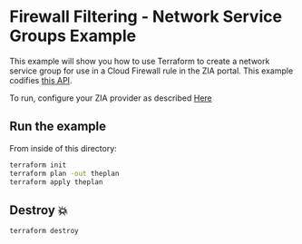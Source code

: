 # Firewall Filtering - Network Service Groups Example

This example will show you how to use Terraform to create a network service group for use in a Cloud Firewall rule in the ZIA portal.
This example codifies [this API](https://help.zscaler.com/zia/api#/Firewall%20Policies/NetworkServiceGroupResource_addCustomNetworkServiceGroup).

To run, configure your ZIA provider as described [Here](https://github.com/zscaler/terraform-provider-zia/blob/master/docs/index.html.markdown)

## Run the example

From inside of this directory:

```bash
terraform init
terraform plan -out theplan
terraform apply theplan
```

## Destroy 💥

```bash
terraform destroy
```
